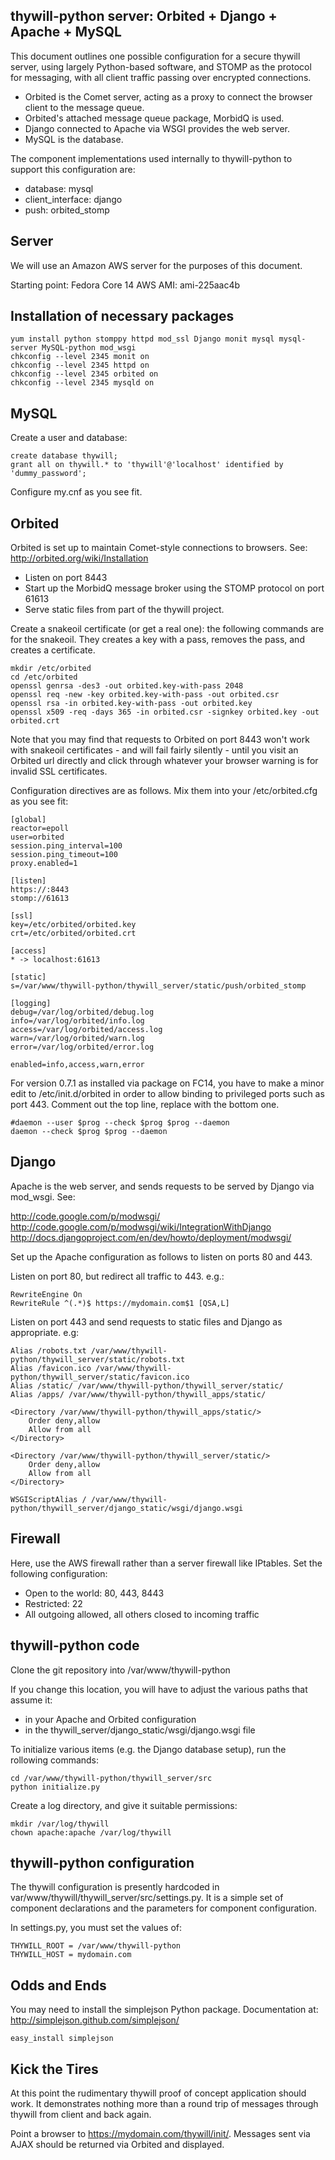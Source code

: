 thywill-python server: Orbited + Django + Apache + MySQL
--------------------------------------------------------

This document outlines one possible configuration for a secure thywill server, using largely Python-based software, and STOMP as the protocol for messaging, with all client traffic passing over encrypted connections.

- Orbited is the Comet server, acting as a proxy to connect the browser client to the message queue.
- Orbited's attached message queue package, MorbidQ is used.
- Django connected to Apache via WSGI provides the web server.
- MySQL is the database.

The component implementations used internally to thywill-python to support this configuration are:

  * database: mysql
  * client_interface: django
  * push: orbited_stomp

Server
------

We will use an Amazon AWS server for the purposes of this document.

Starting point: Fedora Core 14
AWS AMI: ami-225aac4b

Installation of necessary packages
----------------------------------

    yum install python stomppy httpd mod_ssl Django monit mysql mysql-server MySQL-python mod_wsgi 
    chkconfig --level 2345 monit on
    chkconfig --level 2345 httpd on
    chkconfig --level 2345 orbited on
    chkconfig --level 2345 mysqld on

MySQL
-----

Create a user and database:

    create database thywill;
    grant all on thywill.* to 'thywill'@'localhost' identified by 'dummy_password';

Configure my.cnf as you see fit.

Orbited
-------

Orbited is set up to maintain Comet-style connections to browsers. See: http://orbited.org/wiki/Installation

  * Listen on port 8443
  * Start up the MorbidQ message broker using the STOMP protocol on port 61613
  * Serve static files from part of the thywill project.

Create a snakeoil certificate (or get a real one): the following commands are for the snakeoil. They creates a key with a pass, removes the pass, and creates a certificate.

    mkdir /etc/orbited
    cd /etc/orbited
    openssl genrsa -des3 -out orbited.key-with-pass 2048
    openssl req -new -key orbited.key-with-pass -out orbited.csr
    openssl rsa -in orbited.key-with-pass -out orbited.key
    openssl x509 -req -days 365 -in orbited.csr -signkey orbited.key -out orbited.crt

Note that you may find that requests to Orbited on port 8443 won't work with snakeoil certificates - and will fail fairly silently - until you visit an Orbited url directly and click through whatever your browser warning is for invalid SSL certificates.

Configuration directives are as follows. Mix them into your /etc/orbited.cfg as you see fit:

    [global]
    reactor=epoll
    user=orbited
    session.ping_interval=100
    session.ping_timeout=100
    proxy.enabled=1

    [listen]
    https://:8443
    stomp://61613

    [ssl]
    key=/etc/orbited/orbited.key
    crt=/etc/orbited/orbited.crt

    [access]
    * -> localhost:61613

    [static]
    s=/var/www/thywill-python/thywill_server/static/push/orbited_stomp

    [logging]
    debug=/var/log/orbited/debug.log
    info=/var/log/orbited/info.log
    access=/var/log/orbited/access.log
    warn=/var/log/orbited/warn.log
    error=/var/log/orbited/error.log

    enabled=info,access,warn,error

For version 0.7.1 as installed via package on FC14, you have to make a minor edit to /etc/init.d/orbited in order to allow binding to privileged ports such as port 443. Comment out the top line, replace with the bottom one.

    #daemon --user $prog --check $prog $prog --daemon
    daemon --check $prog $prog --daemon

Django
------

Apache is the web server, and sends requests to be served by Django via mod_wsgi. See:

http://code.google.com/p/modwsgi/
http://code.google.com/p/modwsgi/wiki/IntegrationWithDjango
http://docs.djangoproject.com/en/dev/howto/deployment/modwsgi/

Set up the Apache configuration as follows to listen on ports 80 and 443.

Listen on port 80, but redirect all traffic to 443. e.g.:

    RewriteEngine On
    RewriteRule ^(.*)$ https://mydomain.com$1 [QSA,L]

Listen on port 443 and send requests to static files and Django as appropriate. e.g:

    Alias /robots.txt /var/www/thywill-python/thywill_server/static/robots.txt
    Alias /favicon.ico /var/www/thywill-python/thywill_server/static/favicon.ico
    Alias /static/ /var/www/thywill-python/thywill_server/static/
    Alias /apps/ /var/www/thywill-python/thywill_apps/static/

    <Directory /var/www/thywill-python/thywill_apps/static/>
        Order deny,allow
        Allow from all
    </Directory>

    <Directory /var/www/thywill-python/thywill_server/static/>
        Order deny,allow
        Allow from all
    </Directory>

    WSGIScriptAlias / /var/www/thywill-python/thywill_server/django_static/wsgi/django.wsgi

Firewall
--------

Here, use the AWS firewall rather than a server firewall like IPtables. Set the following configuration:

  * Open to the world: 80, 443, 8443
  * Restricted: 22
  * All outgoing allowed, all others closed to incoming traffic

thywill-python code
-------------------

Clone the git repository into /var/www/thywill-python

If you change this location, you will have to adjust the various paths that assume it:

  * in your Apache and Orbited configuration
  * in the thywill_server/django_static/wsgi/django.wsgi file

To initialize various items (e.g. the Django database setup), run the rollowing commands:

    cd /var/www/thywill-python/thywill_server/src
    python initialize.py

Create a log directory, and give it suitable permissions:

    mkdir /var/log/thywill
    chown apache:apache /var/log/thywill

thywill-python configuration
----------------------------

The thywill configuration is presently hardcoded in var/www/thywill/thywill_server/src/settings.py. It is a simple set of component declarations and the parameters for component configuration.

In settings.py, you must set the values of:

    THYWILL_ROOT = /var/www/thywill-python
    THYWILL_HOST = mydomain.com

Odds and Ends
-------------

You may need to install the simplejson Python package. Documentation at: http://simplejson.github.com/simplejson/

    easy_install simplejson

Kick the Tires
--------------------------------------

At this point the rudimentary thywill proof of concept application should work. It demonstrates nothing more than a round trip of messages through thywill from client and back again.

Point a browser to https://mydomain.com/thywill/init/. Messages sent via AJAX should be returned via Orbited and displayed.
